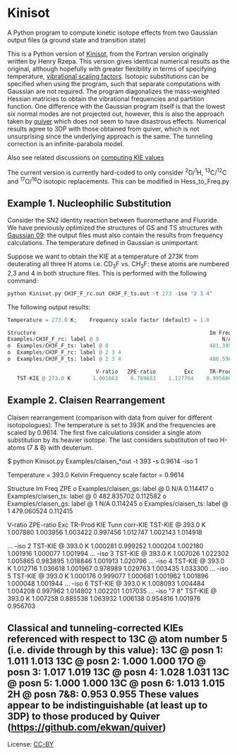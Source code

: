 Kinisot
======

A Python program to compute kinetic isotope effects from two Gaussian output files (a ground state and transition state)

This is a Python version of [Kinisot](http://dx.doi.org/10.5281/zenodo.19272), from the Fortran version originally written by Henry Rzepa. This version gives identical numerical results as the original, although hopefully with greater flexibility in terms of specifying temperature, [vibrational scaling factors](). Isotopic substitutions can be specified when using the program, such that separate computations with Gaussian are not required. The program diagonalizes the mass-weighted Hessian matricies to obtain the vibrational frequencies and partition function. One difference with the Gaussian program itself is that the lowest six normal modes are not projected out, however, this is also the approach taken by [quiver](https://github.com/ekwan/quiver) which does not seem to have disastrous effects. Numerical results agree to 3DP with those obtained from quiver, which is not unsurprising since the underlying approach is the same. The tunneling correction is an infinite-parabola model.

Also see related discussions on [computing KIE values](http://www.ch.imperial.ac.uk/rzepa/blog/?p=14327)


The current version is currently hard-coded to only consider <sup>2</sup>D/<sup>1</sup>H, <sup>13</sup>C/<sup>12</sup>C and <sup>17</sup>O/<sup>16</sup>O isotopic replacements. This can be modified in Hess_to_Freq.py

Example 1. Nucleophilic Substitution
------

Consider the SN2 identity reaction between fluoromethane and Fluoride. We have previously optimized the structures of GS and TS structures with [Gaussian 09](): the output files must also contain the results from frequency calculations. The temperature defined in Gaussian is unimportant.

Suppose we want to obtain the KIE at a temperature of 273K from deuterating all three H atoms i.e. CD<sub>3</sub>F vs. CH<sub>3</sub>F: these atoms are numbered 2,3 and 4 in both structure files. This is performed with the following command:

```python
python Kinisot.py CH3F_F_rc.out CH3F_F_ts.out -t 273 -iso "2 3 4"
```

The following output results:


```python
Temperature = 273.0 K;    Frequency scale factor (default) = 1.0

Structure                                                       Im Freq         ZPE
Examples/CH3F_F_rc: label @ 0                                       N/A    0.039317
o  Examples/CH3F_F_ts: label @ 0                                481.395613    0.038712
o  Examples/CH3F_F_rc: label @ 2 3 4                                   N/A    0.029655
o  Examples/CH3F_F_ts: label @ 2 3 4                            480.596209    0.028845

                            V-ratio   ZPE-ratio         Exc     TR-Prod         KIE        Tunn    corr-KIE
   TST-KIE @ 273.0 K       1.001663    0.789683    1.127764    0.995606    0.888138    1.001003    0.889029
```

Example 2. Claisen Rearrangement
------

Claisen rearrangement (comparison with data from quiver for different isotopologues). The temperature is set to 393K and the frequencies are scaled by 0.9614. The first five calculations consider a single atom substitution by its heavier isotope. The last considers substitution of two H-atoms (7 & 8) with deuterium.

$ python Kinisot.py Examples/claisen_*out -t 393 -s 0.9614 -iso 1

Temperature = 393.0 Kelvin    Frequency scale factor = 0.9614

Structure                                                       Im Freq         ZPE
o  Examples/claisen_gs: label @ 0                                      N/A    0.114417
o  Examples/claisen_ts: label @ 0                               482.835702    0.112582
o  Examples/claisen_gs: label @ 1                                      N/A    0.114245
o  Examples/claisen_ts: label @ 1                               479.060524    0.112415

V-ratio   ZPE-ratio         Exc     TR-Prod         KIE        Tunn    corr-KIE
TST-KIE @ 393.0 K      1.007880    1.003956    1.003422    0.997456    1.012747    1.002143    1.014918

... -iso 2
TST-KIE @ 393.0 K      1.000281    0.999252    1.000204    1.002180    1.001916    1.000077    1.001994
... -iso 3
TST-KIE @ 393.0 K      1.007026    1.022302    1.005865    0.983895    1.018846    1.001913    1.020796
... -iso 4
TST-KIE @ 393.0 K      1.012716    1.036618    1.001967    0.978989    1.029763    1.003435    1.033300
... -iso 5
TST-KIE @ 393.0 K      1.000176    0.999077    1.000681    1.001962    1.001896    1.000048    1.001944
... -iso 6
TST-KIE @ 393.0 K      1.008093    1.004484    1.004208    0.997962    1.014802    1.002201    1.017035
... -iso "7 8"
TST-KIE @ 393.0 K      1.007258    0.885538    1.063932    1.006138    0.954816    1.001976    0.956703

Classical and tunneling-corrected KIEs referenced with respect to 13C @ atom number 5 (i.e. divide through by this value):
13C @ posn 1:	1.011	1.013
13C @ posn 2: 	1.000	1.000
17O @ posn 3: 	1.017	1.019
13C @ posn 4: 	1.028	1.031
13C @ posn 5: 	1.000	1.000
13C @ posn 6: 	1.013	1.015
2H @ posn 7&8: 	0.953	0.955
These values appear to be indistinguishable (at least up to 3DP) to those produced by Quiver (https://github.com/ekwan/quiver) 
---
License: [CC-BY](https://creativecommons.org/licenses/by/3.0/)
